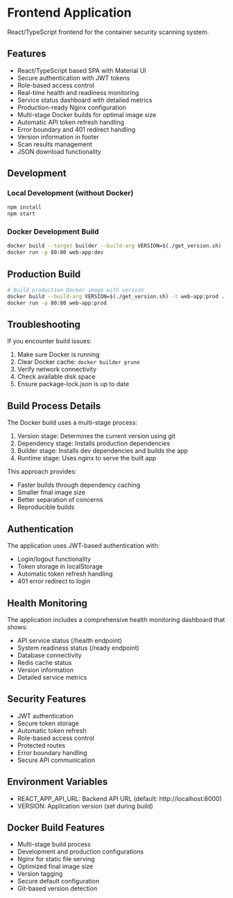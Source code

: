 # Frontend Application

React/TypeScript frontend for the container security scanning system.

## Features

- React/TypeScript based SPA with Material UI
- Secure authentication with JWT tokens
- Role-based access control
- Real-time health and readiness monitoring
- Service status dashboard with detailed metrics
- Production-ready Nginx configuration
- Multi-stage Docker builds for optimal image size
- Automatic API token refresh handling
- Error boundary and 401 redirect handling
- Version information in footer
- Scan results management
- JSON download functionality

## Development

### Local Development (without Docker)
```bash
npm install
npm start
```

### Docker Development Build
```bash
docker build --target builder --build-arg VERSION=$(./get_version.sh) -t web-app:dev .
docker run -p 80:80 web-app:dev
```

## Production Build

```bash
# Build production Docker image with version
docker build --build-arg VERSION=$(./get_version.sh) -t web-app:prod .
docker run -p 80:80 web-app:prod
```

## Troubleshooting

If you encounter build issues:
1. Make sure Docker is running
2. Clear Docker cache: `docker builder prune`
3. Verify network connectivity
4. Check available disk space
5. Ensure package-lock.json is up to date

## Build Process Details

The Docker build uses a multi-stage process:
1. Version stage: Determines the current version using git
2. Dependency stage: Installs production dependencies
3. Builder stage: Installs dev dependencies and builds the app
4. Runtime stage: Uses nginx to serve the built app

This approach provides:
- Faster builds through dependency caching
- Smaller final image size
- Better separation of concerns
- Reproducible builds

## Authentication

The application uses JWT-based authentication with:
- Login/logout functionality
- Token storage in localStorage
- Automatic token refresh handling
- 401 error redirect to login

## Health Monitoring

The application includes a comprehensive health monitoring dashboard that shows:
- API service status (/health endpoint)
- System readiness status (/ready endpoint)
- Database connectivity
- Redis cache status
- Version information
- Detailed service metrics

## Security Features

- JWT authentication
- Secure token storage
- Automatic token refresh
- Role-based access control
- Protected routes
- Error boundary handling
- Secure API communication

## Environment Variables

- REACT_APP_API_URL: Backend API URL (default: http://localhost:8000)
- VERSION: Application version (set during build)

## Docker Build Features

- Multi-stage build process
- Development and production configurations
- Nginx for static file serving
- Optimized final image size
- Version tagging
- Secure default configuration
- Git-based version detection
